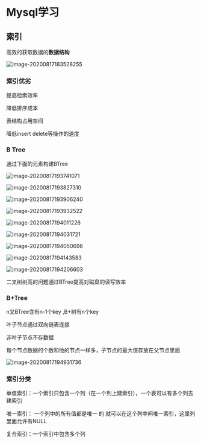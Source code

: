 # Mysql学习

## 索引

高效的获取数据的**数据结构**

![image-20200817183528255](https://gitee.com/raylee-lilei/cdn/raw/master/image-20200817183528255.png)

### **索引优劣**

提高检索效率

降低排序成本



表结构占用空间

降低insert delete等操作的速度



### **B Tree** 

通过下面的元素构建BTree

![image-20200817193741071](https://gitee.com/raylee-lilei/cdn/raw/master/image-20200817193741071.png)

![image-20200817193827310](../../../../AppData/Roaming/Typora/typora-user-images/image-20200817193827310.png)

![image-20200817193906240](https://gitee.com/raylee-lilei/cdn/raw/master/image-20200817193906240.png)



![image-20200817193932522](../../../../AppData/Roaming/Typora/typora-user-images/image-20200817193932522.png)

![image-20200817194011226](https://gitee.com/raylee-lilei/cdn/raw/master/image-20200817194011226.png)

![image-20200817194031721](https://gitee.com/raylee-lilei/cdn/raw/master/image-20200817194031721.png)

![image-20200817194050698](https://gitee.com/raylee-lilei/cdn/raw/master/image-20200817194050698.png)

![image-20200817194143583](https://gitee.com/raylee-lilei/cdn/raw/master/image-20200817194143583.png)

![image-20200817194206603](https://gitee.com/raylee-lilei/cdn/raw/master/image-20200817194206603.png)

二叉树树高的问题通过BTree提高对磁盘的读写效率



### **B+Tree**

n叉BTree含有n-1个key ,B+树有n个key



叶子节点通过双向链表连接

非叶子节点不存数据

每个节点数据的个数和他的节点一样多，子节点的最大值存放在父节点里面

![image-20200817194931736](https://gitee.com/raylee-lilei/cdn/raw/master/image-20200817194931736.png)



### 索引分类

单值索引：一个索引只包含一个列（在一个列上建索引），一个表可以有多个列去建索引

唯一索引： 一个列中的所有值都是唯一 的 就可以在这个列中间唯一索引，这里列里面允许有NULL

复合索引：一个索引中包含多个列



